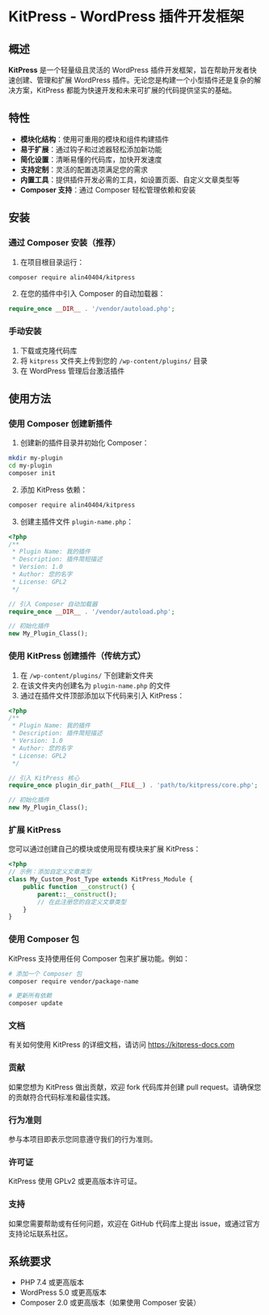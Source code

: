 # KitPress - WordPress 插件开发框架

## 概述

**KitPress** 是一个轻量级且灵活的 WordPress 插件开发框架，旨在帮助开发者快速创建、管理和扩展 WordPress 插件。无论您是构建一个小型插件还是复杂的解决方案，KitPress 都能为快速开发和未来可扩展的代码提供坚实的基础。

## 特性

- **模块化结构**：使用可重用的模块和组件构建插件
- **易于扩展**：通过钩子和过滤器轻松添加新功能
- **简化设置**：清晰易懂的代码库，加快开发速度
- **支持定制**：灵活的配置选项满足您的需求
- **内置工具**：提供插件开发必需的工具，如设置页面、自定义文章类型等
- **Composer 支持**：通过 Composer 轻松管理依赖和安装

## 安装

### 通过 Composer 安装（推荐）

1. 在项目根目录运行：
```bash
composer require alin40404/kitpress
```

2. 在您的插件中引入 Composer 的自动加载器：
```php
require_once __DIR__ . '/vendor/autoload.php';
```

### 手动安装

1. 下载或克隆代码库
2. 将 `kitpress` 文件夹上传到您的 `/wp-content/plugins/` 目录
3. 在 WordPress 管理后台激活插件

## 使用方法

### 使用 Composer 创建新插件

1. 创建新的插件目录并初始化 Composer：
```bash
mkdir my-plugin
cd my-plugin
composer init
```

2. 添加 KitPress 依赖：
```bash
composer require alin40404/kitpress
```

3. 创建主插件文件 `plugin-name.php`：

```php
<?php
/**
 * Plugin Name: 我的插件
 * Description: 插件简短描述
 * Version: 1.0
 * Author: 您的名字
 * License: GPL2
 */

// 引入 Composer 自动加载器
require_once __DIR__ . '/vendor/autoload.php';

// 初始化插件
new My_Plugin_Class();
```

### 使用 KitPress 创建插件（传统方式）

1. 在 `/wp-content/plugins/` 下创建新文件夹
2. 在该文件夹内创建名为 `plugin-name.php` 的文件
3. 通过在插件文件顶部添加以下代码来引入 KitPress：

```php
<?php
/**
 * Plugin Name: 我的插件
 * Description: 插件简短描述
 * Version: 1.0
 * Author: 您的名字
 * License: GPL2
 */

// 引入 KitPress 核心
require_once plugin_dir_path(__FILE__) . 'path/to/kitpress/core.php';

// 初始化插件
new My_Plugin_Class();
```

### 扩展 KitPress
您可以通过创建自己的模块或使用现有模块来扩展 KitPress：

```php
<?php
// 示例：添加自定义文章类型
class My_Custom_Post_Type extends KitPress_Module {
    public function __construct() {
        parent::__construct();
        // 在此注册您的自定义文章类型
    }
}
```

### 使用 Composer 包

KitPress 支持使用任何 Composer 包来扩展功能。例如：

```bash
# 添加一个 Composer 包
composer require vendor/package-name

# 更新所有依赖
composer update
```

### 文档
有关如何使用 KitPress 的详细文档，请访问 https://kitpress-docs.com

### 贡献
如果您想为 KitPress 做出贡献，欢迎 fork 代码库并创建 pull request。请确保您的贡献符合代码标准和最佳实践。

### 行为准则
参与本项目即表示您同意遵守我们的行为准则。

### 许可证
KitPress 使用 GPLv2 或更高版本许可证。

### 支持
如果您需要帮助或有任何问题，欢迎在 GitHub 代码库上提出 issue，或通过官方支持论坛联系社区。

## 系统要求

- PHP 7.4 或更高版本
- WordPress 5.0 或更高版本
- Composer 2.0 或更高版本（如果使用 Composer 安装）